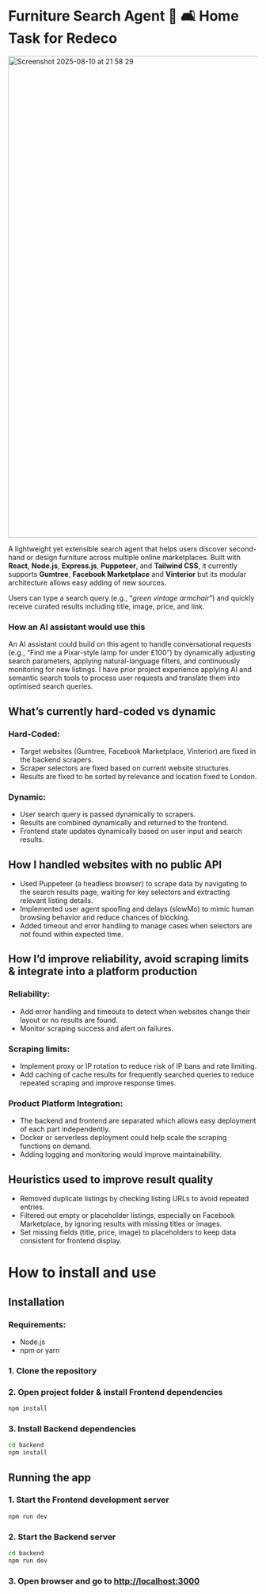 # Furniture Search Agent 🔎 🛋️ Home Task for Redeco

<img width="1624" height="971" alt="Screenshot 2025-08-10 at 21 58 29" src="https://github.com/user-attachments/assets/46b92c43-ab41-4386-beda-1cd243b2004c" />

A lightweight yet extensible search agent that helps users discover second-hand or design furniture across multiple online marketplaces.
Built with **React**, **Node.js**, **Express.js**, **Puppeteer**, and **Tailwind CSS**, it currently supports **Gumtree**, **Facebook Marketplace** and **Vinterior** but its modular architecture allows easy adding of new sources.


Users can type a search query (e.g., “_green vintage armchair_”) and quickly receive curated results including title, image, price, and link.



### How an AI assistant would use this


An AI assistant could build on this agent to handle conversational requests (e.g., “Find me a Pixar-style lamp for under £100”) by dynamically adjusting search parameters, applying natural-language filters, and continuously monitoring for new listings.
I have prior project experience applying AI and semantic search tools to process user requests and translate them into optimised search queries.

## What’s currently hard-coded vs dynamic

### Hard-Coded:
* Target websites (Gumtree, Facebook Marketplace, Vinterior) are fixed in the backend scrapers.
* Scraper selectors are fixed based on current website structures.
* Results are fixed to be sorted by relevance and location fixed to London.
### Dynamic:
* User search query is passed dynamically to scrapers.
* Results are combined dynamically and returned to the frontend.
* Frontend state updates dynamically based on user input and search results.

## How I handled websites with no public API
* Used Puppeteer (a headless browser) to scrape data by navigating to the search results page, waiting for key selectors and extracting relevant listing details.
* Implemented user agent spoofing and delays (slowMo) to mimic human browsing behavior and reduce chances of blocking.
* Added timeout and error handling to manage cases when selectors are not found within expected time.
## How I’d improve reliability, avoid scraping limits & integrate into a platform production
### Reliability:
* Add error handling and timeouts to detect when websites change their layout or no results are found.
* Monitor scraping success and alert on failures.
### Scraping limits:
* Implement proxy or IP rotation to reduce risk of IP bans and rate limiting.
* Add caching of cache results for frequently searched queries to reduce repeated scraping and improve response times.
### Product Platform Integration:
* The backend and frontend are separated which allows easy deployment of each part independently.  
* Docker or serverless deployment could help scale the scraping functions on demand.
* Adding logging and monitoring would improve maintainability.
## Heuristics used to improve result quality
* Removed duplicate listings by checking listing URLs to avoid repeated entries.
* Filtered out empty or placeholder listings, especially on Facebook Marketplace, by ignoring results with missing titles or images.  
* Set missing fields (title, price, image) to placeholders to keep data consistent for frontend display.

# How to install and use
## Installation
### Requirements:
* Node.js
* npm or yarn
### 1. Clone the repository
### 2. Open project folder & install Frontend dependencies
```bash
npm install
```
### 3. Install Backend dependencies
```bash
cd backend
npm install
```
## Running the app 
### 1. Start the Frontend development server
```bash
npm run dev
```
### 2. Start the Backend server
```bash
cd backend
npm run dev
```
### 3. Open browser and go to [http://localhost:3000](http://localhost:3000)
